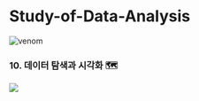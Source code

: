 # Study-of-Data-Analysis
![venom](https://capsule-render.vercel.app/api?type=venom&height=200&text=DATA%20ANALYSIS&fontSize=70&color=0:8871e5,100:b678c4&stroke=b678c4)

### 10. 데이터 탐색과 시각화 🗺️
<a href="https://velog.io/@kimminseo9/Data-Analysis-10.-%EB%8D%B0%EC%9D%B4%ED%84%B0-%ED%83%90%EC%83%89%EA%B3%BC-%EC%8B%9C%EA%B0%81%ED%99%94#%EF%B8%8F-101-%ED%83%90%EC%83%89%EC%A0%81-%EB%8D%B0%EC%9D%B4%ED%84%B0-%EB%B6%84%EC%84%9D"><img src="https://img.shields.io/badge/10. 데이터 탐색과 시각화-0085CA?style=flat-square&logo=velog&logoColor=white"/></a>

